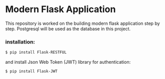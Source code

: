 # Modern Flask Application
This repository is worked on the building modern flask application step by step. Postgresql will be used as the database in this project. 

### installation:
```bash
$ pip install Flask-RESTFUL
```

and install Json Web Token (JWT) library for authentication:
```bash
$ pip install Flask-JWT
```

